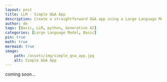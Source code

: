 ```yaml
---
layout: post
title: LLM - Simple Q&A App
description: Create a straightforward Q&A app using a Large Language Model (LLM) for instant and accurate answers to your queries.
author: dm
tags: [Basic, LLM, python, Generative AI]
categories: [Large Language Model, Basic]
pin: true
math: true
mermaid: true
image:
    path: /assets/img/simple_qna_app.jpg
    alt: Simple Q&A App
---
```


coming soon...
